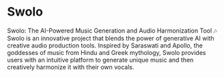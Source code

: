 # Swolo

Swolo: The AI-Powered Music Generation and Audio Harmonization Tool 🎶
Swolo is an innovative project that blends the power of generative AI with creative audio production tools. Inspired by Saraswati and Apollo, the goddesses of music from Hindu and Greek mythology, Swolo provides users with an intuitive platform to generate unique music and then creatively harmonize it with their own vocals.


